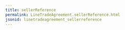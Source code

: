 ```yaml
---
title: sellerReference
permalink: LineTradeAgreement.sellerReference.html
jsonid: linetradeagreement_sellerreference
---
```

